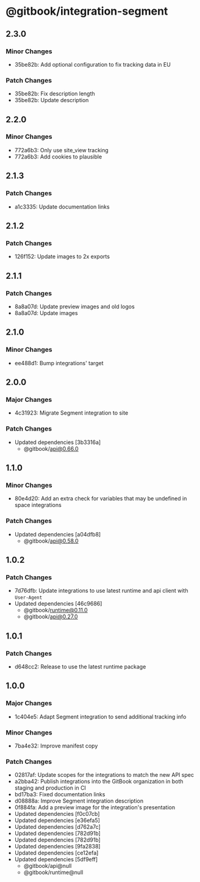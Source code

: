 # @gitbook/integration-segment

## 2.3.0

### Minor Changes

- 35be82b: Add optional configuration to fix tracking data in EU

### Patch Changes

- 35be82b: Fix description length
- 35be82b: Update description

## 2.2.0

### Minor Changes

- 772a6b3: Only use site_view tracking
- 772a6b3: Add cookies to plausible

## 2.1.3

### Patch Changes

- a1c3335: Update documentation links

## 2.1.2

### Patch Changes

- 126f152: Update images to 2x exports

## 2.1.1

### Patch Changes

- 8a8a07d: Update preview images and old logos
- 8a8a07d: Update images

## 2.1.0

### Minor Changes

- ee488d1: Bump integrations' target

## 2.0.0

### Major Changes

- 4c31923: Migrate Segment integration to site

### Patch Changes

- Updated dependencies [3b3316a]
    - @gitbook/api@0.66.0

## 1.1.0

### Minor Changes

- 80e4d20: Add an extra check for variables that may be undefined in space integrations

### Patch Changes

- Updated dependencies [a04dfb8]
    - @gitbook/api@0.58.0

## 1.0.2

### Patch Changes

- 7d76dfb: Update integrations to use latest runtime and api client with `User-Agent`
- Updated dependencies [46c9686]
    - @gitbook/runtime@0.11.0
    - @gitbook/api@0.27.0

## 1.0.1

### Patch Changes

- d648cc2: Release to use the latest runtime package

## 1.0.0

### Major Changes

- 1c404e5: Adapt Segment integration to send additional tracking info

### Minor Changes

- 7ba4e32: Improve manifest copy

### Patch Changes

- 02817af: Update scopes for the integrations to match the new API spec
- a2bba42: Publish integrations into the GitBook organization in both staging and production in CI
- bd17ba3: Fixed documentation links
- d08888a: Improve Segment integration description
- 0f884fa: Add a preview image for the integration's presentation
- Updated dependencies [f0c07cb]
- Updated dependencies [e36efa5]
- Updated dependencies [d762a7c]
- Updated dependencies [782d91b]
- Updated dependencies [782d91b]
- Updated dependencies [9fa2838]
- Updated dependencies [ce12efa]
- Updated dependencies [5df9eff]
    - @gitbook/api@null
    - @gitbook/runtime@null
